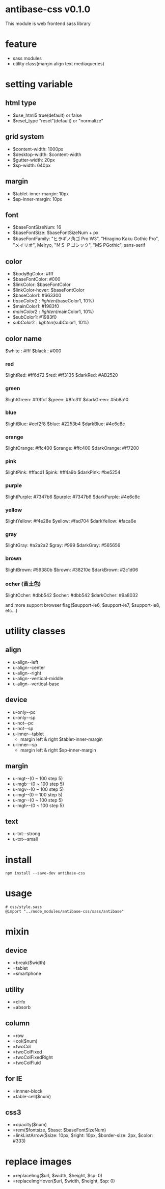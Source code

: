 # antibase-css v0.1.0

This module is web frontend sass library


# feature
- sass modules
- utility class(margin align text mediaqueries)

# setting variable

## html type
- $use_html5 true(default) or false
- $reset_type  "reset"(default) or "normalize"

## grid system
- $content-width: 1000px
- $desktop-width: $content-width
- $gutter-width: 20px
- $sp-width: 640px

## margin
- $tablet-inner-margin: 10px
- $sp-inner-margin: 10px

## font
- $baseFontSizeNum: 16
- $baseFontSize: $baseFontSizeNum + px
- $baseFontFamily: "ヒラギノ角ゴ Pro W3", "Hiragino Kaku Gothic Pro", "メイリオ", Meiryo, "ＭＳ Ｐゴシック", "MS PGothic", sans-serif

## color
- $bodyBgColor: #fff
- $baseFontColor: #000
- $linkColor: $baseFontColor
- $linkColor-hover: $baseFontColor
- $baseColor1: #663300
- $baseColor2: lighten($baseColor1, 10%)
- $mainColor1: #1983f0
- $mainColor2: lighten($mainColor1, 10%)
- $subColor1: #1983f0
- $subColor2: lighten($subColor1, 10%)

## color name
$white : #fff
$black : #000

### red
$lightRed: #ff6d72
$red: #ff3135
$darkRed: #AB2520

### green
$lightGreen: #f0ffcf
$green: #8fc31f
$darkGreen: #5b8a10

### blue
$lightBlue: #eef2f8
$blue: #2253b4
$darkBlue: #4e6c8c

### orange
$lightOrange: #ffc400
$orange: #ffc400
$darkOrange: #ff7200

### pink
$lightPink: #ffacd1
$pink: #ff4a9b
$darkPink: #be5254

### purple
$lightPurple: #7347b6
$purple: #7347b6
$darkPurple: #4e6c8c

### yellow
$lightYellow: #f4e28e
$yellow: #fad704
$darkYellow: #faca6e

### gray
$lightGray: #a2a2a2
$gray: #999
$darkGray: #565656

### brown
$lightBrown: #59380b
$brown: #38210e
$darkBrown: #2c1d06

### ocher (黄土色)
$lightOcher: #dbb542
$ocher: #dbb542
$darkOcher: #9a8032


and more support browser flag($support-ie6, $support-ie7, $support-ie8, etc...)


# utility classes

## align
- u-align--left
- u-align--center
- u-align--right
- u-align--vertical-middle
- u-align--vertical-base

## device
- u-only--pc
- u-only--sp
- u-not--pc
- u-not--sp
- u-inner--tablet
    + margin left & right $tablet-inner-margin
- u-inner--sp
    + margin left & right $sp-inner-margin

## margin
- u-mgt--(0 ~ 100 step 5)
- u-mgb--(0 ~ 100 step 5)
- u-mgv--(0 ~ 100 step 5)
- u-mgl--(0 ~ 100 step 5)
- u-mgr--(0 ~ 100 step 5)
- u-mgh--(0 ~ 100 step 5)

## text
- u-txt--strong
- u-txt--small


# install
```
npm install --save-dev antibase-css
```


# usage
```
# css/style.sass
@import "../node_modules/antibase-css/sass/antibase"
```


# mixin

## device
- =break($width)
- =tablet
- =smartphone

## utility
- =clrfx
- =absorb

## column
- =row
- =col($num)
- =twoCol
- =twoColFixed
- =twoColFixedRight
- =twoColFluid

## for IE
- =innner-block
- =table-cell($num)

## css3
- =opacity($num)
- =rem($fontsize, $base: $baseFontSizeNum)
- =linkListArrow($size: 10px, $right: 10px, $border-size: 2px, $color: #333)

# replace images
- =replaceImg($url, $width, $height, $sp: 0)
- =replaceImgHover($url, $width, $height, $sp: 0)

